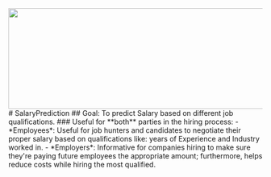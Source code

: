 <img src="salary.jpg" width="600" height="200">
# SalaryPrediction
## Goal: To predict Salary based on different job qualifications.
### Useful for **both** parties in the hiring process:
- *Employees*: Useful for job hunters and candidates to negotiate their proper salary based on qualifications like: years of Experience and Industry worked in.
- *Employers*: Informative for companies hiring to make sure they're paying future employees the appropriate amount; furthermore, helps reduce costs while hiring the most qualified.


